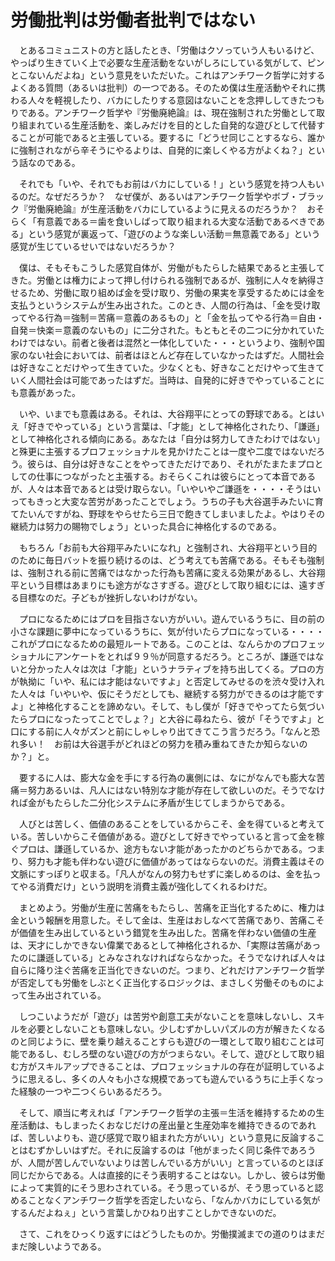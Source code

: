 # 労働批判は労働者批判ではない

　とあるコミュニストの方と話したとき、「労働はクソっていう人もいるけど、やっぱり生きていく上で必要な生産活動をないがしろにしている気がして、ピンとこないんだよね」という意見をいただいた。これはアンチワーク哲学に対するよくある質問（あるいは批判）の一つである。そのため僕は生産活動やそれに携わる人々を軽視したり、バカにしたりする意図はないことを念押ししてきたつもりである。アンチワーク哲学や『労働廃絶論』は、現在強制された労働として取り組まれている生産活動を、楽しみだけを目的とした自発的な遊びとして代替することが可能であると主張している。要するに「どうせ同じことするなら、誰かに強制されながら辛そうにやるよりは、自発的に楽しくやる方がよくね？」という話なのである。

　それでも「いや、それでもお前はバカにしている！」という感覚を持つ人もいるのだ。なぜだろうか？　なぜ僕が、あるいはアンチワーク哲学やボブ・ブラック『労働廃絶論』が生産活動をバカにしているように見えるのだろうか？　おそらく「有意義である＝歯を食いしばって取り組まれる大変な活動であるべきである」という感覚が裏返って、「遊びのような楽しい活動＝無意義である」という感覚が生じているせいではないだろうか？

　僕は、そもそもこうした感覚自体が、労働がもたらした結果であると主張してきた。労働とは権力によって押し付けられる強制であるが、強制に人々を納得させるため、労働に取り組めば金を受け取り、労働の果実を享受するためには金を支払うというシステムが生み出された。このとき、人間の行為は、「金を受け取ってやる行為＝強制＝苦痛＝意義のあるもの」と「金を払ってやる行為＝自由・自発＝快楽＝意義のないもの」に二分された。もともとその二つに分かれていたわけではない。前者と後者は混然と一体化していた・・・というより、強制や国家のない社会においては、前者はほとんど存在していなかったはずだ。人間社会は好きなことだけやって生きていた。少なくとも、好きなことだけやって生きていく人間社会は可能であったはずだ。当時は、自発的に好きでやっていることにも意義があった。

　いや、いまでも意義はある。それは、大谷翔平にとっての野球である。とはいえ「好きでやっている」という言葉は、「才能」として神格化されたり、「謙遜」として神格化される傾向にある。あなたは「自分は努力してきたわけではない」と殊更に主張するプロフェッショナルを見かけたことは一度や二度ではないだろう。彼らは、自分は好きなことをやってきただけであり、それがたまたまプロとしての仕事につながったと主張する。おそらくこれは彼らにとって本音であるが、人々は本音であるとは受け取らない。「いやいやご謙遜を・・・・そうはいってもきっと大変な苦労があったことでしょう。うちの子も大谷選手みたいに育てたいんですがね、野球をやらせたら三日で飽きてしまいましたよ。やはりその継続力は努力の賜物でしょう」といった具合に神格化するのである。

　もちろん「お前も大谷翔平みたいになれ」と強制され、大谷翔平という目的のために毎日バットを振り続けるのは、どう考えても苦痛である。そもそも強制は、強制される前に苦痛ではなかった行為も苦痛に変える効果があるし、大谷翔平という目標はあまりにも途方がなさすぎる。遊びとして取り組むには、遠すぎる目標なのだ。子どもが挫折しないわけがない。

　プロになるためにはプロを目指さない方がいい。遊んでいるうちに、目の前の小さな課題に夢中になっているうちに、気が付いたらプロになっている・・・・これがプロになるための最短ルートである。このことは、なんらかのプロフェッショナルにアンケートをとれば９９％が同意するだろう。ところが、謙遜ではないと分かった人々は次は「才能」というナラティブを持ち出してくる。プロの方が執拗に「いや、私には才能はないですよ」と否定してみせるのを渋々受け入れた人々は「いやいや、仮にそうだとしても、継続する努力ができるのは才能ですよ」と神格化することを諦めない。そして、もし僕が「好きでやってたら気づいたらプロになったってことでしょ？」と大谷に尋ねたら、彼が「そうですよ」と口にする前に人々がズンと前にしゃしゃり出てきてこう言うだろう。「なんと恐れ多い！　お前は大谷選手がどれほどの努力を積み重ねてきたか知らないのか？」と。

　要するに人は、膨大な金を手にする行為の裏側には、なにがなんでも膨大な苦痛＝努力あるいは、凡人にはない特別な才能が存在して欲しいのだ。そうでなければ金がもたらした二分化システムに矛盾が生じてしまうからである。

　人びとは苦しく、価値のあることをしているからこそ、金を得ていると考えている。苦しいからこそ価値がある。遊びとして好きでやっていると言って金を稼ぐプロは、謙遜しているか、途方もない才能があったかのどちらかである。つまり、努力も才能も伴わない遊びに価値があってはならないのだ。消費主義はその文脈にすっぽりと収まる。「凡人がなんの努力もせずに楽しめるのは、金を払ってやる消費だけ」という説明を消費主義が強化してくれるわけだ。

　まとめよう。労働が生産に苦痛をもたらし、苦痛を正当化するために、権力は金という報酬を用意した。そして金は、生産はおしなべて苦痛であり、苦痛こそが価値を生み出しているという錯覚を生み出した。苦痛を伴わない価値の生産は、天才にしかできない偉業であるとして神格化されるか、「実際は苦痛があったのに謙遜している」とみなされなければならなかった。そうでなければ人々は自らに降り注ぐ苦痛を正当化できないのだ。つまり、どれだけアンチワーク哲学が否定しても労働をしぶとく正当化するロジックは、まさしく労働そのものによって生み出されている。

　しつこいようだが「遊び」は苦労や創意工夫がないことを意味しないし、スキルを必要としないことも意味しない。少しむずかしいパズルの方が解きたくなるのと同じように、壁を乗り越えることすらも遊びの一環として取り組むことは可能であるし、むしろ壁のない遊びの方がつまらない。そして、遊びとして取り組む方がスキルアップできることは、プロフェッショナルの存在が証明しているように思えるし、多くの人々も小さな規模であっても遊んでいるうちに上手くなった経験の一つや二つくらいあるだろう。

　そして、順当に考えれば「アンチワーク哲学の主張＝生活を維持するための生産活動は、もしまったくおなじだけの産出量と生産効率を維持できるのであれば、苦しいよりも、遊び感覚で取り組まれた方がいい」という意見に反論することはむずかしいはずだ。それに反論するのは「他がまったく同じ条件であろうが、人間が苦しんでいないよりは苦しんでいる方がいい」と言っているのとほぼ同じだからである。人は直接的にそう表明することはない。しかし、彼らは労働によって実質的にそう思わされている。そう思っているが、そう思っていると認めることなくアンチワーク哲学を否定したいなら、「なんかバカにしている気がするんだよねぇ」という言葉しかひねり出すことしかできないのだ。

　さて、これをひっくり返すにはどうしたものか。労働撲滅までの道のりはまだまだ険しいようである。